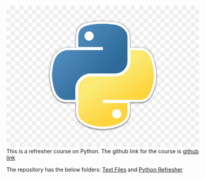 ![alt text](https://github.com/sushmasiram/PythonRefresher/blob/master/pythonLogo.jpg "PythonLogo")
This is a refresher course on Python. The github link for the course is [github link](https://github.com/sushmasiram)

The repository has the below folders: [Text Files](https://github.com/sushmasiram/TextFiles) and [Python Refresher](https://github.com/sushmasiram/PythonRefresher)